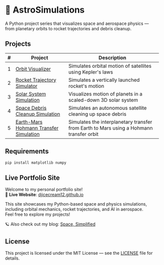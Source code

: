# 🚀 AstroSimulations

A Python project series that visualizes space and aerospace physics — from planetary orbits to rocket trajectories and debris cleanup.

## Projects

| # | Project | Description |
|---|---------|-------------|
| 1 | [Orbit Visualizer](./Orbit_Visualizer) | Simulates orbital motion of satellites using Kepler's laws |
| 2 | [Rocket Trajectory Simulator](./Rocket_Trajectory_Sim) | Simulates a vertically launched rocket's motion |
| 3 | [Solar System Simulation](./Solar_System_Sim) | Visualizes motion of planets in a scaled-down 3D solar system |
| 4 | [Space Debris Cleanup Simulation](./Space_Debris_Cleanup_Sim) | Simulates an autonomous satellite cleaning up space debris |
| 5 | [Earth-Mars Hohmann Transfer Simulation](./Earth-Mars_Hohmann_Transfer_Sim) | Simulates the interplanetary transfer from Earth to Mars using a Hohmann transfer orbit |

## Requirements

```bash
pip install matplotlib numpy
```
## Live Portfolio Site
Welcome to my personal portfolio site!  
🔗 **Live Website**: [djicecream12.github.io](https://djicecream12.github.io)

This site showcases my Python-based space and physics simulations, including orbital mechanics, rocket trajectories, and AI in aerospace.  
Feel free to explore my projects!

🪐 Also check out my blog: [Space, Simplified](https://medium.com/@deshna.astronomy12)

## License

This project is licensed under the MIT License — see the [LICENSE](LICENSE) file for details.
